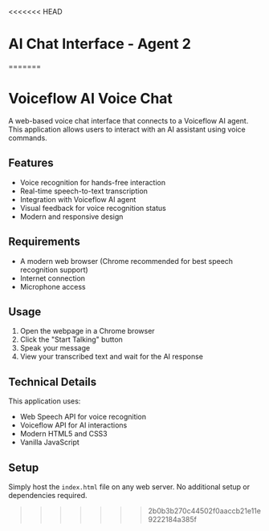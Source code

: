<<<<<<< HEAD
# AI Chat Interface - Agent 2
=======
# Voiceflow AI Voice Chat

A web-based voice chat interface that connects to a Voiceflow AI agent. This application allows users to interact with an AI assistant using voice commands.

## Features

- Voice recognition for hands-free interaction
- Real-time speech-to-text transcription
- Integration with Voiceflow AI agent
- Visual feedback for voice recognition status
- Modern and responsive design

## Requirements

- A modern web browser (Chrome recommended for best speech recognition support)
- Internet connection
- Microphone access

## Usage

1. Open the webpage in a Chrome browser
2. Click the "Start Talking" button
3. Speak your message
4. View your transcribed text and wait for the AI response

## Technical Details

This application uses:
- Web Speech API for voice recognition
- Voiceflow API for AI interactions
- Modern HTML5 and CSS3
- Vanilla JavaScript

## Setup

Simply host the `index.html` file on any web server. No additional setup or dependencies required. 
>>>>>>> 2b0b3b270c44502f0aaccb21e11e9222184a385f
